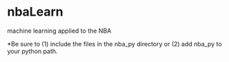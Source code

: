 # nbaLearn
machine learning applied to the NBA

*Be sure to (1) include the files in the nba_py directory or (2) add nba_py to your python path.
